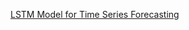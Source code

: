 
[LSTM Model for Time Series Forecasting](https://nbviewer.jupyter.org/github/lauramurphy12/MachineLearningProjects/blob/main/TimeSeries/RNN-LSTM.ipynb)
